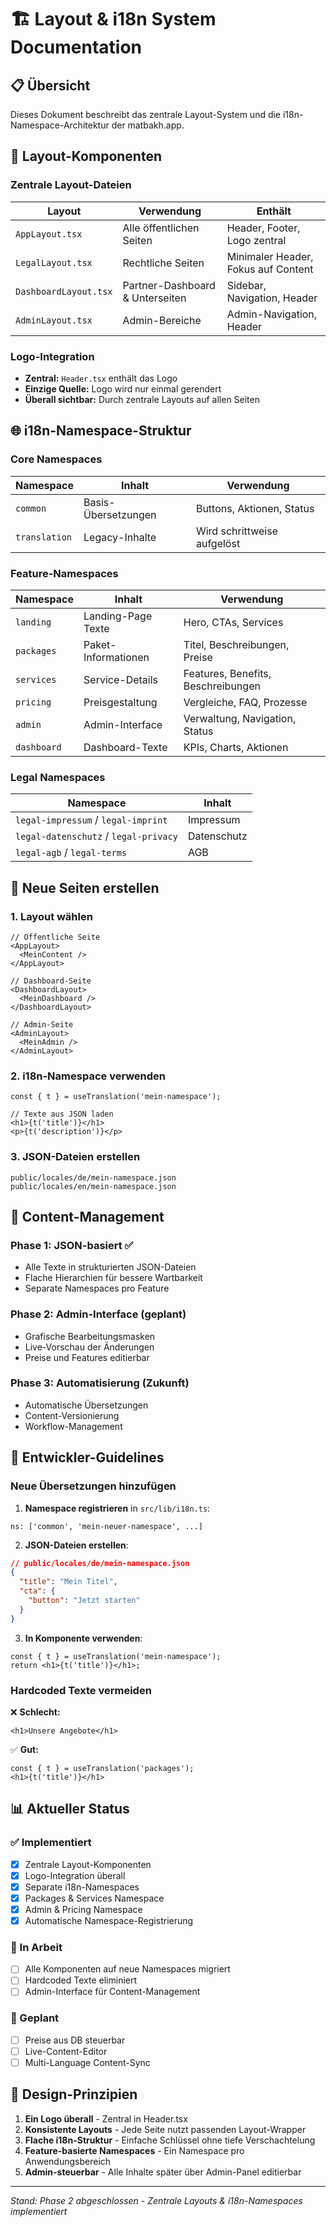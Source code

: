
# 🏗️ Layout & i18n System Documentation

## 📋 Übersicht

Dieses Dokument beschreibt das zentrale Layout-System und die i18n-Namespace-Architektur der matbakh.app.

## 🎯 Layout-Komponenten

### Zentrale Layout-Dateien

| Layout | Verwendung | Enthält |
|--------|------------|---------|
| `AppLayout.tsx` | Alle öffentlichen Seiten | Header, Footer, Logo zentral |
| `LegalLayout.tsx` | Rechtliche Seiten | Minimaler Header, Fokus auf Content |
| `DashboardLayout.tsx` | Partner-Dashboard & Unterseiten | Sidebar, Navigation, Header |
| `AdminLayout.tsx` | Admin-Bereiche | Admin-Navigation, Header |

### Logo-Integration

- **Zentral:** `Header.tsx` enthält das Logo
- **Einzige Quelle:** Logo wird nur einmal gerendert
- **Überall sichtbar:** Durch zentrale Layouts auf allen Seiten

## 🌐 i18n-Namespace-Struktur

### Core Namespaces

| Namespace | Inhalt | Verwendung |
|-----------|--------|------------|
| `common` | Basis-Übersetzungen | Buttons, Aktionen, Status |
| `translation` | Legacy-Inhalte | Wird schrittweise aufgelöst |

### Feature-Namespaces

| Namespace | Inhalt | Verwendung |
|-----------|--------|------------|
| `landing` | Landing-Page Texte | Hero, CTAs, Services |
| `packages` | Paket-Informationen | Titel, Beschreibungen, Preise |
| `services` | Service-Details | Features, Benefits, Beschreibungen |
| `pricing` | Preisgestaltung | Vergleiche, FAQ, Prozesse |
| `admin` | Admin-Interface | Verwaltung, Navigation, Status |
| `dashboard` | Dashboard-Texte | KPIs, Charts, Aktionen |

### Legal Namespaces

| Namespace | Inhalt |
|-----------|--------|
| `legal-impressum` / `legal-imprint` | Impressum |
| `legal-datenschutz` / `legal-privacy` | Datenschutz |
| `legal-agb` / `legal-terms` | AGB |

## 🚀 Neue Seiten erstellen

### 1. Layout wählen

```tsx
// Öffentliche Seite
<AppLayout>
  <MeinContent />
</AppLayout>

// Dashboard-Seite
<DashboardLayout>
  <MeinDashboard />
</DashboardLayout>

// Admin-Seite
<AdminLayout>
  <MeinAdmin />
</AdminLayout>
```

### 2. i18n-Namespace verwenden

```tsx
const { t } = useTranslation('mein-namespace');

// Texte aus JSON laden
<h1>{t('title')}</h1>
<p>{t('description')}</p>
```

### 3. JSON-Dateien erstellen

```
public/locales/de/mein-namespace.json
public/locales/en/mein-namespace.json
```

## 📝 Content-Management

### Phase 1: JSON-basiert ✅
- Alle Texte in strukturierten JSON-Dateien
- Flache Hierarchien für bessere Wartbarkeit
- Separate Namespaces pro Feature

### Phase 2: Admin-Interface (geplant)
- Grafische Bearbeitungsmasken
- Live-Vorschau der Änderungen
- Preise und Features editierbar

### Phase 3: Automatisierung (Zukunft)
- Automatische Übersetzungen
- Content-Versionierung
- Workflow-Management

## 🔧 Entwickler-Guidelines

### Neue Übersetzungen hinzufügen

1. **Namespace registrieren** in `src/lib/i18n.ts`:
```tsx
ns: ['common', 'mein-neuer-namespace', ...]
```

2. **JSON-Dateien erstellen**:
```json
// public/locales/de/mein-namespace.json
{
  "title": "Mein Titel",
  "cta": {
    "button": "Jetzt starten"
  }
}
```

3. **In Komponente verwenden**:
```tsx
const { t } = useTranslation('mein-namespace');
return <h1>{t('title')}</h1>;
```

### Hardcoded Texte vermeiden

❌ **Schlecht:**
```tsx
<h1>Unsere Angebote</h1>
```

✅ **Gut:**
```tsx
const { t } = useTranslation('packages');
<h1>{t('title')}</h1>
```

## 📊 Aktueller Status

### ✅ Implementiert
- [x] Zentrale Layout-Komponenten
- [x] Logo-Integration überall
- [x] Separate i18n-Namespaces
- [x] Packages & Services Namespace
- [x] Admin & Pricing Namespace
- [x] Automatische Namespace-Registrierung

### 🚧 In Arbeit
- [ ] Alle Komponenten auf neue Namespaces migriert
- [ ] Hardcoded Texte eliminiert
- [ ] Admin-Interface für Content-Management

### 🎯 Geplant
- [ ] Preise aus DB steuerbar
- [ ] Live-Content-Editor
- [ ] Multi-Language Content-Sync

## 🎨 Design-Prinzipien

1. **Ein Logo überall** - Zentral in Header.tsx
2. **Konsistente Layouts** - Jede Seite nutzt passenden Layout-Wrapper
3. **Flache i18n-Struktur** - Einfache Schlüssel ohne tiefe Verschachtelung
4. **Feature-basierte Namespaces** - Ein Namespace pro Anwendungsbereich
5. **Admin-steuerbar** - Alle Inhalte später über Admin-Panel editierbar

---

*Stand: Phase 2 abgeschlossen - Zentrale Layouts & i18n-Namespaces implementiert*
